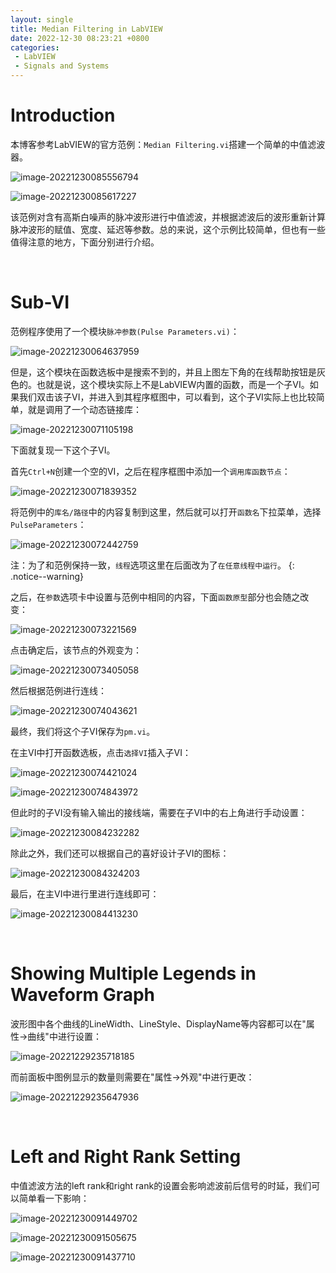 ```yaml
---
layout: single
title: Median Filtering in LabVIEW
date: 2022-12-30 08:23:21 +0800
categories: 
 - LabVIEW
 - Signals and Systems
---
```


# Introduction

本博客参考LabVIEW的官方范例：`Median Filtering.vi`搭建一个简单的中值滤波器。

![image-20221230085556794](https://github.com/HelloWorld-1017/blog-images/blob/main/migration/DeLLLaptop/image-20221230085556794.png?raw=true)

![image-20221230085617227](https://github.com/HelloWorld-1017/blog-images/blob/main/migration/DeLLLaptop/image-20221230085617227.png?raw=true)

该范例对含有高斯白噪声的脉冲波形进行中值滤波，并根据滤波后的波形重新计算脉冲波形的赋值、宽度、延迟等参数。总的来说，这个示例比较简单，但也有一些值得注意的地方，下面分别进行介绍。

<br>

# Sub-VI

范例程序使用了一个模块`脉冲参数(Pulse Parameters.vi)`：

![image-20221230064637959](https://github.com/HelloWorld-1017/blog-images/blob/main/migration/DeLLLaptop/image-20221230064637959.png?raw=true)

但是，这个模块在函数选板中是搜索不到的，并且上图左下角的在线帮助按钮是灰色的。也就是说，这个模块实际上不是LabVIEW内置的函数，而是一个子VI。如果我们双击该子VI，并进入到其程序框图中，可以看到，这个子VI实际上也比较简单，就是调用了一个动态链接库：

![image-20221230071105198](https://github.com/HelloWorld-1017/blog-images/blob/main/migration/DeLLLaptop/image-20221230071105198.png?raw=true)

下面就复现一下这个子VI。

首先`Ctrl+N`创建一个空的VI，之后在程序框图中添加一个`调用库函数节点`：

![image-20221230071839352](https://github.com/HelloWorld-1017/blog-images/blob/main/migration/DeLLLaptop/image-20221230071839352.png?raw=true)

将范例中的`库名/路径`中的内容复制到这里，然后就可以打开`函数名`下拉菜单，选择`PulseParameters`：

![image-20221230072442759](https://github.com/HelloWorld-1017/blog-images/blob/main/migration/DeLLLaptop/image-20221230072442759.png?raw=true)

注：为了和范例保持一致，`线程`选项这里在后面改为了`在任意线程中运行`。
{: .notice--warning}

之后，在`参数`选项卡中设置与范例中相同的内容，下面`函数原型`部分也会随之改变：

![image-20221230073221569](https://github.com/HelloWorld-1017/blog-images/blob/main/migration/DeLLLaptop/image-20221230073221569.png?raw=true)

点击确定后，该节点的外观变为：

![image-20221230073405058](https://github.com/HelloWorld-1017/blog-images/blob/main/migration/DeLLLaptop/image-20221230073405058.png?raw=true)

然后根据范例进行连线：

![image-20221230074043621](https://github.com/HelloWorld-1017/blog-images/blob/main/migration/DeLLLaptop/image-20221230074043621.png?raw=true)

最终，我们将这个子VI保存为`pm.vi`。

在主VI中打开函数选板，点击`选择VI`插入子VI：

![image-20221230074421024](https://github.com/HelloWorld-1017/blog-images/blob/main/migration/DeLLLaptop/image-20221230074421024.png?raw=true)

![image-20221230074843972](https://github.com/HelloWorld-1017/blog-images/blob/main/migration/DeLLLaptop/image-20221230074843972.png?raw=true)

但此时的子VI没有输入输出的接线端，需要在子VI中的右上角进行手动设置：

![image-20221230084232282](https://github.com/HelloWorld-1017/blog-images/blob/main/migration/DeLLLaptop/image-20221230084232282.png?raw=true)

除此之外，我们还可以根据自己的喜好设计子VI的图标：

![image-20221230084324203](https://github.com/HelloWorld-1017/blog-images/blob/main/migration/DeLLLaptop/image-20221230084324203.png?raw=true)

最后，在主VI中进行里进行连线即可：

![image-20221230084413230](https://github.com/HelloWorld-1017/blog-images/blob/main/migration/DeLLLaptop/image-20221230084413230.png?raw=true)

<br>

# Showing Multiple Legends in Waveform Graph

波形图中各个曲线的LineWidth、LineStyle、DisplayName等内容都可以在"属性->曲线"中进行设置：

![image-20221229235718185](https://github.com/HelloWorld-1017/blog-images/blob/main/migration/DeLLLaptop/image-20221229235718185.png?raw=true)

而前面板中图例显示的数量则需要在"属性->外观"中进行更改：

![image-20221229235647936](https://github.com/HelloWorld-1017/blog-images/blob/main/migration/DeLLLaptop/image-20221229235647936.png?raw=true)

<br>

# Left and Right Rank Setting

中值滤波方法的left rank和right rank的设置会影响滤波前后信号的时延，我们可以简单看一下影响：

![image-20221230091449702](https://github.com/HelloWorld-1017/blog-images/blob/main/migration/DeLLLaptop/image-20221230091449702.png?raw=true)

![image-20221230091505675](https://github.com/HelloWorld-1017/blog-images/blob/main/migration/DeLLLaptop/image-20221230091505675.png?raw=true)

![image-20221230091437710](https://github.com/HelloWorld-1017/blog-images/blob/main/migration/DeLLLaptop/image-20221230091437710.png?raw=true)
